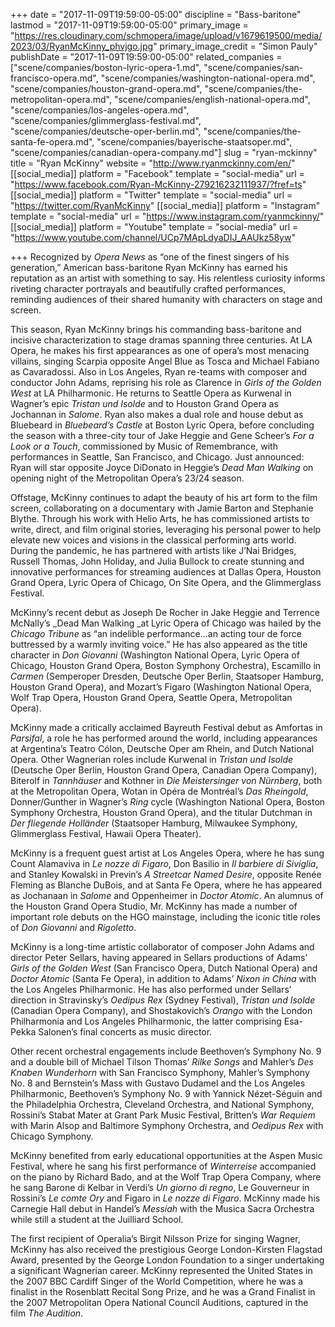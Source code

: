 +++
date = "2017-11-09T19:59:00-05:00"
discipline = "Bass-baritone"
lastmod = "2017-11-09T19:59:00-05:00"
primary_image = "https://res.cloudinary.com/schmopera/image/upload/v1679619500/media/2023/03/RyanMcKinny_phvjgo.jpg"
primary_image_credit = "Simon Pauly"
publishDate = "2017-11-09T19:59:00-05:00"
related_companies = ["scene/companies/boston-lyric-opera-1.md", "scene/companies/san-francisco-opera.md", "scene/companies/washington-national-opera.md", "scene/companies/houston-grand-opera.md", "scene/companies/the-metropolitan-opera.md", "scene/companies/english-national-opera.md", "scene/companies/los-angeles-opera.md", "scene/companies/glimmerglass-festival.md", "scene/companies/deutsche-oper-berlin.md", "scene/companies/the-santa-fe-opera.md", "scene/companies/bayerische-staatsoper.md", "scene/companies/canadian-opera-company.md"]
slug = "ryan-mckinny"
title = "Ryan McKinny"
website = "http://www.ryanmckinny.com/en/"
[[social_media]]
platform = "Facebook"
template = "social-media"
url = "https://www.facebook.com/Ryan-McKinny-279216232111937/?fref=ts"
[[social_media]]
platform = "Twitter"
template = "social-media"
url = "https://twitter.com/RyanMcKinny"
[[social_media]]
platform = "Instagram"
template = "social-media"
url = "https://www.instagram.com/ryanmckinny/"
[[social_media]]
platform = "Youtube"
template = "social-media"
url = "https://www.youtube.com/channel/UCp7MApLdyaDIJ_AAUkz58yw"

+++
Recognized by _Opera News_ as “one of the finest singers of his generation,” American bass-baritone Ryan McKinny has earned his reputation as an artist with something to say. His relentless curiosity informs riveting character portrayals and beautifully crafted performances, reminding audiences of their shared humanity with characters on stage and screen.

This season, Ryan McKinny brings his commanding bass-baritone and incisive characterization to stage dramas spanning three centuries. At LA Opera, he makes his first appearances as one of opera’s most menacing villains, singing Scarpia opposite Angel Blue as Tosca and Michael Fabiano as Cavaradossi. Also in Los Angeles, Ryan re-teams with composer and conductor John Adams, reprising his role as Clarence in _Girls of the Golden West_ at LA Philharmonic. He returns to Seattle Opera as Kurwenal in Wagner’s epic _Tristan und Isolde_ and to Houston Grand Opera as Jochannan in _Salome_. Ryan also makes a dual role and house debut as Bluebeard in _Bluebeard’s Castle_ at Boston Lyric Opera, before concluding the season with a three-city tour of Jake Heggie and Gene Scheer’s _For a Look or a Touch_, commissioned by Music of Remembrance, with performances in Seattle, San Francisco, and Chicago. Just announced: Ryan will star opposite Joyce DiDonato in Heggie’s _Dead Man Walking_ on opening night of the Metropolitan Opera’s 23/24 season.

Offstage, McKinny continues to adapt the beauty of his art form to the film screen, collaborating on a documentary with Jamie Barton and Stephanie Blythe. Through his work with Helio Arts, he has commissioned artists to write, direct, and film original stories, leveraging his personal power to help elevate new voices and visions in the classical performing arts world. During the pandemic, he has partnered with artists like J’Nai Bridges, Russell Thomas, John Holiday, and Julia Bullock to create stunning and innovative performances for streaming audiences at Dallas Opera, Houston Grand Opera, Lyric Opera of Chicago, On Site Opera, and the Glimmerglass Festival.

McKinny’s recent debut as Joseph De Rocher in Jake Heggie and Terrence McNally’s _Dead Man Walking _at Lyric Opera of Chicago was hailed by the _Chicago Tribune_ as “an indelible performance...an acting tour de force buttressed by a warmly inviting voice.” He has also appeared as the title character in _Don Giovanni_ (Washington National Opera, Lyric Opera of Chicago, Houston Grand Opera, Boston Symphony Orchestra), Escamillo in _Carmen_ (Semperoper Dresden, Deutsche Oper Berlin, Staatsoper Hamburg, Houston Grand Opera), and Mozart’s Figaro (Washington National Opera, Wolf Trap Opera, Houston Grand Opera, Seattle Opera, Metropolitan Opera).

McKinny made a critically acclaimed Bayreuth Festival debut as Amfortas in _Parsifal_, a role he has performed around the world, including appearances at Argentina’s Teatro Cólon, Deutsche Oper am Rhein, and Dutch National Opera. Other Wagnerian roles include Kurwenal in _Tristan und Isolde_ (Deutsche Oper Berlin, Houston Grand Opera, Canadian Opera Company), Biterolf in _Tannhäuser_ and Kothner in _Die Meistersinger von Nürnberg_, both at the Metropolitan Opera, Wotan in Opéra de Montréal’s _Das Rheingold_, Donner/Gunther in Wagner’s _Ring_ cycle (Washington National Opera, Boston Symphony Orchestra, Houston Grand Opera), and the titular Dutchman in _Der fliegende Holländer_ (Staatsoper Hamburg, Milwaukee Symphony, Glimmerglass Festival, Hawaii Opera Theater).

McKinny is a frequent guest artist at Los Angeles Opera, where he has sung Count Alamaviva in _Le nozze di Figaro_, Don Basilio in _Il barbiere di Siviglia_, and Stanley Kowalski in Previn’s _A Streetcar Named Desire_, opposite Renée Fleming as Blanche DuBois, and at Santa Fe Opera, where he has appeared as Jochanaan in _Salome_ and Oppenheimer in _Doctor Atomic_. An alumnus of the Houston Grand Opera Studio, Mr. McKinny has made a number of important role debuts on the HGO mainstage, including the iconic title roles of _Don Giovanni_ and _Rigoletto_.

McKinny is a long-time artistic collaborator of composer John Adams and director Peter Sellars, having appeared in Sellars productions of Adams’ _Girls of the Golden West_ (San Francisco Opera, Dutch National Opera) and _Doctor Atomic_ (Santa Fe Opera), in addition to Adams’ _Nixon in China_ with the Los Angeles Philharmonic. He has also performed under Sellars’ direction in Stravinsky’s _Oedipus Rex_ (Sydney Festival), _Tristan und Isolde_ (Canadian Opera Company), and Shostakovich’s _Orango_ with the London Philharmonia and Los Angeles Philharmonic, the latter comprising Esa-Pekka Salonen’s final concerts as music director.

Other recent orchestral engagements include Beethoven’s Symphony No. 9 and a double bill of Michael Tilson Thomas’ _Rilke Songs_ and Mahler’s _Des Knaben Wunderhorn_ with San Francisco Symphony, Mahler’s Symphony No. 8 and Bernstein’s Mass with Gustavo Dudamel and the Los Angeles Philharmonic, Beethoven’s Symphony No. 9 with Yannick Nézet-Séguin and the Philadelphia Orchestra, Cleveland Orchestra, and National Symphony, Rossini’s Stabat Mater at Grant Park Music Festival, Britten’s _War Requiem_ with Marin Alsop and Baltimore Symphony Orchestra, and _Oedipus Rex_ with Chicago Symphony.

McKinny benefited from early educational opportunities at the Aspen Music Festival, where he sang his first performance of _Winterreise_ accompanied on the piano by Richard Bado, and at the Wolf Trap Opera Company, where he sang Barone di Kelbar in Verdi’s _Un giorno di regno_, Le Gouverneur in Rossini’s _Le comte Ory_ and Figaro in _Le nozze di Figaro_. McKinny made his Carnegie Hall debut in Handel’s _Messiah_ with the Musica Sacra Orchestra while still a student at the Juilliard School.

The first recipient of Operalia’s Birgit Nilsson Prize for singing Wagner, McKinny has also received the prestigious George London-Kirsten Flagstad Award, presented by the George London Foundation to a singer undertaking a significant Wagnerian career. McKinny represented the United States in the 2007 BBC Cardiff Singer of the World Competition, where he was a finalist in the Rosenblatt Recital Song Prize, and he was a Grand Finalist in the 2007 Metropolitan Opera National Council Auditions, captured in the film _The Audition_.